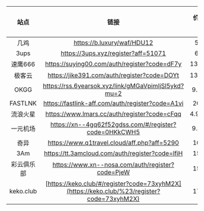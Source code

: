 |    站点    |                             链接                             | 价格(最低) | 套餐流量 | 套餐时长 | 终端数 |  速率   |
| :--------: | :----------------------------------------------------------: | :--------: | -------- | :------: | :----: | :-----: |
|    几鸡    |                  https://b.luxury/waf/HDU12                  |    5RMB    | 300G     |  30Day   |   2    |  5Mbps  |
|    3ups    |             https://3ups.xyz/register?aff=51071              |    6RMB    | 60G      |  60Day   |   -    |    -    |
|  速鹰666   |         https://suying00.com/auth/register?code=dF7y         |  13.9RMB   | 100GB    |  30Day   |   3    | 60Mbps  |
|   极客云   |         https://jike391.com/auth/register?code=DOYt          |  13.9RMB   | 100GB    |  30Day   |   3    | 60Mbps  |
|    OKGG    |     https://rss.6yearsok.xyz/link/gMGaVpimIjSl5ykd?mu=2      |   9.8RMB   | 60GB     |  30Day   |   2    | 12Mbps  |
|  FASTLNK   |       https://fastlink-aff.com/auth/register?code=A1vi       |   20RMB    | 100GB    |  30Day   |   ∞    |  5Gbs   |
|  流浪火星  |         https://www.lmars.cc/auth/register?code=cFqq         |  4.99RMB   | 100GB    |  30Day   |   3    | 200Mbps |
|  一元机场  |    https://xn--4gq62f52gdss.com/#/register?code=0HKkCWH5     |   9.6RMB   | 100GB    |  365Day  |   ∞    |    ∞    |
|    奇异    |         https://www.q1travel.cloud/aff.php?aff=5290          |   10RMB    | 1024GB   |  30Day   |   6    |    -    |
|    3Am     |       https://tt.3amcloud.com/auth/register?code=lfiH        |   15RMB    | 150GB    |  30Day   |   5    | 100Mbps |
| 彩云俱乐部 |       https://www.xn--nosa.com/auth/register?code=PjeW       |   15RMB    | 100GB    |  30Day   |   2    | 100Mbps |
| keko.club  | [https://keko.club/#/register?code=73xyhM2X](https://keko.club/%23/register?code=73xyhM2X) |   17RMB    | 115GB    |  30Day   |   ∞    |    ∞    |
